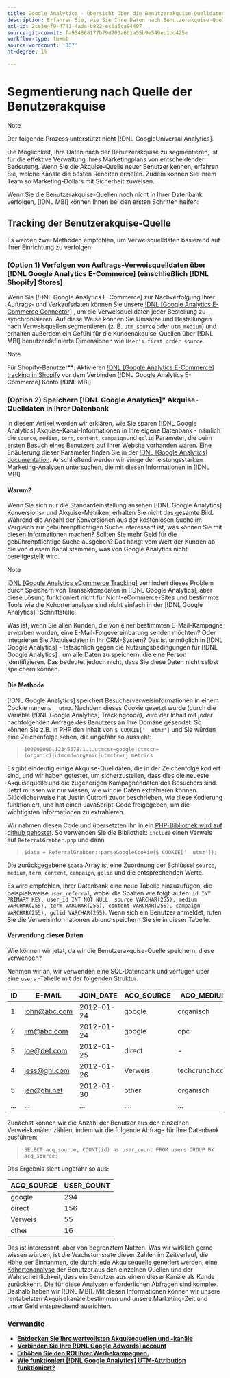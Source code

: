 ```yaml
---
title: Google Analytics - Übersicht über die Benutzerakquise-Quelldaten
description: Erfahren Sie, wie Sie Ihre Daten nach Benutzerakquise-Quelle segmentieren.
exl-id: 2ce3e4f9-4741-4ada-b822-ec6a5ca94497
source-git-commit: fa954868177b79d703a601a55b9e549ec1bd425e
workflow-type: tm+mt
source-wordcount: '837'
ht-degree: 1%

---
```


# Segmentierung nach Quelle der Benutzerakquise

>[!NOTE]
>
>Der folgende Prozess unterstützt nicht [!DNL GoogleUniversal Analytics].

Die Möglichkeit, Ihre Daten nach der Benutzerakquise zu segmentieren, ist für die effektive Verwaltung Ihres Marketingplans von entscheidender Bedeutung. Wenn Sie die Akquise-Quelle neuer Benutzer kennen, erfahren Sie, welche Kanäle die besten Renditen erzielen. Zudem können Sie Ihrem Team so Marketing-Dollars mit Sicherheit zuweisen.

Wenn Sie die Benutzerakquise-Quellen noch nicht in Ihrer Datenbank verfolgen, [!DNL MBI] können Ihnen bei den ersten Schritten helfen:

## Tracking der Benutzerakquise-Quelle

Es werden zwei Methoden empfohlen, um Verweisquelldaten basierend auf Ihrer Einrichtung zu verfolgen:

### (Option 1) Verfolgen von Auftrags-Verweisquelldaten über [!DNL Google Analytics E-Commerce] (einschließlich [!DNL Shopify] Stores)

Wenn Sie [!DNL Google Analytics E-Commerce] zur Nachverfolgung Ihrer Auftrags- und Verkaufsdaten können Sie unsere [!DNL [Google Analytics E-Commerce Connector]](../importing-data/integrations/google-ecommerce.md) , um die Verweisquelldaten jeder Bestellung zu synchronisieren. Auf diese Weise können Sie Umsätze und Bestellungen nach Verweisquellen segmentieren (z. B. `utm_source` oder `utm_medium`) und erhalten außerdem ein Gefühl für die Kundenakquise-Quellen über [!DNL MBI] benutzerdefinierte Dimensionen wie `User's first order source`.

>[!NOTE]
>
>Für Shopify-Benutzer**: Aktivieren [!DNL [Google Analytics E-Commerce] tracking in Shopify](http://docs.shopify.com/manual/settings/general/google-analytics#ecommerce-tracking) vor dem Verbinden [!DNL Google Analytics E-Commerce] Konto [!DNL MBI].

### (Option 2) Speichern [!DNL Google Analytics]&quot; Akquise-Quelldaten in Ihrer Datenbank

In diesem Artikel werden wir erklären, wie Sie sparen [!DNL Google Analytics] Akquise-Kanal-Informationen in Ihre eigene Datenbank - nämlich die `source`, `medium`, `term`, `content`, `campaign`und `gclid` Parameter, die beim ersten Besuch eines Benutzers auf Ihrer Website vorhanden waren. Eine Erläuterung dieser Parameter finden Sie in der [!DNL [Google Analytics] documentation](http://support.google.com/analytics/bin/answer.py?hl=en&amp;answer=1191184). Anschließend werden wir einige der leistungsstarken Marketing-Analysen untersuchen, die mit diesen Informationen in [!DNL MBI].

#### Warum?

Wenn Sie sich nur die Standardeinstellung ansehen [!DNL Google Analytics] Konversions- und Akquise-Metriken, erhalten Sie nicht das gesamte Bild. Während die Anzahl der Konversionen aus der kostenlosen Suche im Vergleich zur gebührenpflichtigen Suche interessant ist, was können Sie mit diesen Informationen machen? Sollten Sie mehr Geld für die gebührenpflichtige Suche ausgeben? Das hängt vom Wert der Kunden ab, die von diesem Kanal stammen, was von Google Analytics nicht bereitgestellt wird.

>[!NOTE]
>
>[!DNL [Google Analytics eCommerce Tracking]](https://developers.google.com/analytics/devguides/collection/gajs/gaTrackingEcommerce) verhindert dieses Problem durch Speichern von Transaktionsdaten in [!DNL Google Analytics], aber diese Lösung funktioniert nicht für Nicht-eCommerce-Sites und bestimmte Tools wie die Kohortenanalyse sind nicht einfach in der [!DNL Google Analytics] -Schnittstelle.

Was ist, wenn Sie allen Kunden, die von einer bestimmten E-Mail-Kampagne erworben wurden, eine E-Mail-Folgevereinbarung senden möchten? Oder integrieren Sie Akquisedaten in Ihr CRM-System? Das ist unmöglich in [!DNL Google Analytics] - tatsächlich gegen die Nutzungsbedingungen für [!DNL Google Analytics] , um alle Daten zu speichern, die eine Person identifizieren.  Das bedeutet jedoch nicht, dass Sie diese Daten nicht selbst speichern können.

#### Die Methode

[!DNL Google Analytics] speichert Besucherverweisinformationen in einem Cookie namens `__utmz`. Nachdem dieses Cookie gesetzt wurde (durch die Variable [!DNL Google Analytics] Trackingcode), wird der Inhalt mit jeder nachfolgenden Anfrage des Benutzers an Ihre Domäne gesendet. So können Sie z.B. in PHP den Inhalt von `$_COOKIE['__utmz']` und Sie würden eine Zeichenfolge sehen, die ungefähr so aussieht:

> `100000000.12345678.1.1.utmcsr=google|utmccn=(organic)|utmcmd=organic|utmctr=rj metrics`

Es gibt eindeutig einige Akquise-Quelldaten, die in der Zeichenfolge kodiert sind, und wir haben getestet, um sicherzustellen, dass dies die neueste Akquisequelle und die zugehörigen Kampagnendaten des Besuchers sind. Jetzt müssen wir nur wissen, wie wir die Daten extrahieren können. Glücklicherweise hat Justin Cutroni zuvor beschrieben, wie diese Kodierung funktioniert, und hat einen JavaScript-Code freigegeben, um die wichtigsten Informationen zu extrahieren.

Wir nahmen diesen Code und übersetzten ihn in ein [PHP-Bibliothek wird auf github gehostet](https://github.com/RJMetrics/referral-grabber-php).   So verwenden Sie die Bibliothek: `include` einen Verweis auf `ReferralGrabber.php` und dann

> `$data = ReferralGrabber::parseGoogleCookie($_COOKIE['__utmz']);`

Die zurückgegebene `$data` Array ist eine Zuordnung der Schlüssel `source`, `medium`, `term`, `content`, `campaign`, `gclid` und die entsprechenden Werte.

Es wird empfohlen, Ihrer Datenbank eine neue Tabelle hinzuzufügen, die beispielsweise `user_referral`, wobei die Spalten wie folgt lauten: `id INT PRIMARY KEY, user_id INT NOT NULL, source VARCHAR(255), medium VARCHAR(255), term VARCHAR(255), content VARCHAR(255), campaign VARCHAR(255), gclid VARCHAR(255)`. Wenn sich ein Benutzer anmeldet, rufen Sie die Verweisinformationen ab und speichern Sie sie in dieser Tabelle.

#### Verwendung dieser Daten

Wie können wir jetzt, da wir die Benutzerakquise-Quelle speichern, diese verwenden?

Nehmen wir an, wir verwenden eine SQL-Datenbank und verfügen über eine `users` -Tabelle mit der folgenden Struktur:

| ID | E-MAIL | JOIN_DATE | ACQ_SOURCE | ACQ_MEDIUM |
|--- |--- |--- |--- |--- |
| 1 | john@abc.com | 2012-01-24 | google | organisch |
| 2 | jim@abc.com | 2012-01-24 | google | cpc |
| 3 | joe@def.com | 2012-01-25 | direct | - |
| 4 | jess@ghi.com | 2012-01-26 | Verweis | techcrunch.com |
| 5 | jen@ghi.net | 2012-01-30 | other | organisch |
| ... | ... | ... | ... | ... |

Zunächst können wir die Anzahl der Benutzer aus den einzelnen Verweiskanälen zählen, indem wir die folgende Abfrage für Ihre Datenbank ausführen:

> `SELECT acq_source, COUNT(id) as user_count FROM users GROUP BY acq_source;`

Das Ergebnis sieht ungefähr so aus:

| ACQ_SOURCE | USER_COUNT |
|--- |--- |
| google | 294 |
| direct | 156 |
| Verweis | 55 |
| other | 16 |

Das ist interessant, aber von begrenztem Nutzen. Was wir wirklich gerne wissen würden, ist die Wachstumsrate dieser Zahlen im Zeitverlauf, die Höhe der Einnahmen, die durch jede Akquisequelle generiert werden, eine [Kohortenanalyse](http://cohortanalysis.com/) der Benutzer aus den einzelnen Quellen und der Wahrscheinlichkeit, dass ein Benutzer aus einem dieser Kanäle als Kunde zurückkehrt. Die für diese Analysen erforderlichen Abfragen sind komplex. Deshalb haben wir [!DNL MBI]. Mit diesen Informationen können wir unsere rentabelsten Akquisekanäle bestimmen und unsere Marketing-Zeit und unser Geld entsprechend ausrichten.

### Verwandte

* **[Entdecken Sie Ihre wertvollsten Akquisequellen und -kanäle](../analysis/most-value-source-channel.md)**
* **[Verbinden Sie Ihre [!DNL Google Adwords] account](../importing-data/integrations/google-adwords.md)**
* **[Erhöhen Sie den ROI Ihrer Werbekampagnen.](../analysis/roi-ad-camp.md)**
* **[Wie funktioniert [!DNL Google Analytics] UTM-Attribution funktioniert?](../analysis/utm-attributes.md)**
